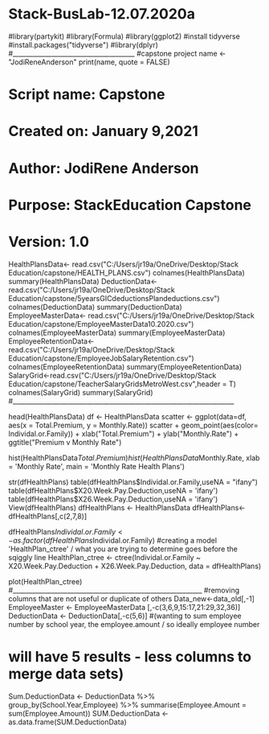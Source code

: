 # Stack-BusLab-12.07.2020a
#library(partykit)
#library(Formula)
#library(ggplot2)
#install tidyverse
#install.packages("tidyverse")
#library(dplyr)
#______________________________________
#capstone project 
name <- "JodiReneAnderson"
print(name, quote = FALSE)

# Script name:  Capstone
# Created on: January 9,2021
# Author:  JodiRene Anderson
# Purpose: StackEducation Capstone
# Version: 1.0


HealthPlansData<- read.csv("C:/Users/jr19a/OneDrive/Desktop/Stack Education/capstone/HEALTH_PLANS.csv")
colnames(HealthPlansData)
summary(HealthPlansData)
DeductionData<- read.csv("C:/Users/jr19a/OneDrive/Desktop/Stack Education/capstone/5yearsGICdeductionsPlandeductions.csv")
colnames(DeductionData)
summary(DeductionData)
EmployeeMasterData<- read.csv("C:/Users/jr19a/OneDrive/Desktop/Stack Education/capstone/EmployeeMasterData10.2020.csv")
colnames(EmployeeMasterData)
summary(EmployeeMasterData)
EmployeeRetentionData<- read.csv("C:/Users/jr19a/OneDrive/Desktop/Stack Education/capstone/EmployeeJobSalaryRetention.csv")
colnames(EmployeeRetentionData)
summary(EmployeeRetentionData)
SalaryGrid<-read.csv("C:/Users/jr19a/OneDrive/Desktop/Stack Education/capstone/TeacherSalaryGridsMetroWest.csv",header = T)
colnames(SalaryGrid)
summary(SalaryGrid)
#_____________________________________________________________________

head(HealthPlansData)
df <- HealthPlansData
scatter <- ggplot(data=df, aes(x = Total.Premium, y = Monthly.Rate))
scatter + geom_point(aes(color= Individal.or.Family)) +
  xlab("Total.Premium") +  ylab("Monthly.Rate") +
  ggtitle("Premium v Monthly Rate") 

hist(HealthPlansData$Total.Premium)
hist(HealthPlansData$Monthly.Rate, xlab = 'Monthly Rate', main = 'Monthly Rate Health Plans')

str(dfHealthPlans)
table(dfHealthPlans$Individal.or.Family,useNA = "ifany")
table(dfHealthPlans$X20.Week.Pay.Deduction,useNA = 'ifany')
table(dfHealthPlans$X26.Week.Pay.Deduction,useNA =  'ifany')
View(dfHealthPlans)
dfHealthPlans <- HealthPlansData
dfHealthPlans<-dfHealthPlans[,c(2,7,8)]

dfHealthPlans$Individal.or.Family<-as.factor(dfHealthPlans$Individal.or.Family)
#creating a model 'HealthPlan_ctree' / what you are trying to determine goes before the sqiggly line
HealthPlan_ctree <- ctree(Individal.or.Family ~ X20.Week.Pay.Deduction + X26.Week.Pay.Deduction, data = dfHealthPlans)

plot(HealthPlan_ctree)
#___________________________________________________________
#removing columns that are not useful or duplicate of others Data_new<-data_old[,-1]
EmployeeMaster <- EmployeeMasterData [,-c(3,6,9,15:17,21:29,32,36)]
DeductionData <- DeductionData[,-c(5,6)]
#(wanting to sum employee number by school year, the employee.amount / so ideally employee number
#  will have 5 results - less columns to merge data sets)

Sum.DeductionData <- DeductionData %>% 
  group_by(School.Year,Employee) %>% 
  summarise(Employee.Amount = sum(Employee.Amount))
SUM.DeductionData <- as.data.frame(SUM.DeductionData)
